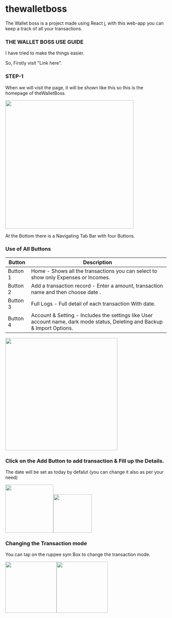 # thewalletboss
The Wallet boss is a project made using React j, with this web-app you can keep a track of all your transactions.

### THE WALLET BOSS USE GUIDE

I have tried to make the things easier.

So, Firstly visit "Link here".

### STEP-1
When we will visit the page, it will be shown like this so this is the homepage of theWalletBoss. 


<img src="https://user-images.githubusercontent.com/111581344/189472053-3d27440c-1596-4970-8733-fae339987946.jpeg" height="400">



At the Bottom there is a Navigating Tab Bar with four Buttons.


### Use of All Buttons

| Button | Description |
| --- | --- |
| Button 1 | Home - Shows all the transactions you can select to show only Expenses or Incomes. |
| Button 2 | Add a transaction record  - Enter a amount, transaction name and then choose date . |
| Button 3 | Full Logs - Full detail of each transaction With date. |
| Button 4 | Account & Setting - Includes the settings like User account name, dark mode status, Deleting and Backup & Import Options.  |


<img src="https://user-images.githubusercontent.com/111581344/189471882-851313f1-a1ec-49d6-8a4e-6324c4be281d.jpeg" width="350">

### Click on the Add Button to add transaction & Fill up the Details.
The date will be set as today by defalut (you can change it also as per your need)

<img src="https://user-images.githubusercontent.com/111581344/189472155-111763b6-0258-4316-ac6c-e214bcddd9fe.jpeg" width="150"><img src="https://user-images.githubusercontent.com/111581344/189472255-d3580845-06b6-4c94-876f-dd2ab14b1807.jpeg" height="120">

### Changing the Transaction mode

You can tap on the ruppee sym Box to change the transaction mode.

<img src="https://user-images.githubusercontent.com/111581344/189472371-ca971f5e-46eb-4574-8a0d-65b3a91bdf80.jpeg" width="160"><img src="https://user-images.githubusercontent.com/111581344/189472382-a0d338e1-d8f0-423c-a5ed-a8db01370b1c.jpeg" width="160">
